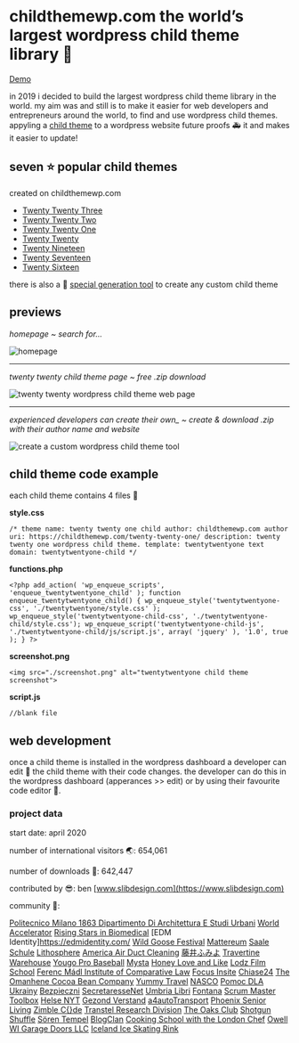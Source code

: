 # childthemewp.com the world’s largest wordpress child theme library 🧸

[Demo](https://childthemewp.com/)

in 2019 i decided to build the largest wordpress child theme library in the world. my aim was and still is to make it easier for web developers and entrepreneurs around the world, to find and use wordpress child themes. appyling a [child theme](https://developer.wordpress.org/themes/advanced-topics/child-themes/) to a wordpress website future proofs 🚑 it and makes it easier to update!

## seven ⭐ popular child themes

created on childthemewp.com

* [Twenty Twenty Three](https://github.com/slibdesign/ChildThemeWP/tree/main/twentytwentythree-child)
* [Twenty Twenty Two](https://github.com/slibdesign/ChildThemeWP/tree/main/twentytwentytwo-child)
* [Twenty Twenty One](https://github.com/slibdesign/ChildThemeWP/tree/main/twentytwentyone-child)
* [Twenty Twenty](https://github.com/slibdesign/ChildThemeWP/tree/main/twentytwenty-child)
* [Twenty Nineteen](https://github.com/slibdesign/ChildThemeWP/tree/main/twentynineteen-child)
* [Twenty Seventeen](https://github.com/slibdesign/ChildThemeWP/tree/main/twentyseventeen-child)
* [Twenty Sixteen](https://github.com/slibdesign/ChildThemeWP/tree/main/twentysixteen-child)

there is also a 💎 [special generation tool](https://childthemewp.com/create-custom-child-theme/) to create any custom child theme

## previews

*homepage ~ search for...*

![homepage](https://childthemewp.com/wp-content/uploads/homepage.png "homepage")

---
*twenty twenty child theme page ~ free .zip download*

![twenty twenty wordpress child theme web page](https://childthemewp.com/wp-content/uploads/twentytwenty-child.png "twenty twenty child theme")

---
*experienced developers can create their own_ ~ create & download .zip with their author name and website*

![create a custom wordpress child theme tool](https://childthemewp.com/wp-content/uploads/custom-tool.png "custom tool")

## child theme code example

each child theme contains 4 files 📁

**style.css**

`/*
theme name: twenty twenty one child
author: childthemewp.com
author uri: https://childthemewp.com/twenty-twenty-one/
description: twenty twenty one wordpress child theme.
template: twentytwentyone
text domain: twentytwentyone-child
*/`

**functions.php**

`<?php
add_action( 'wp_enqueue_scripts', 'enqueue_twentytwentyone_child' );
function enqueue_twentytwentyone_child()
{
      wp_enqueue_style('twentytwentyone-css', './twentytwentyone/style.css' );
      wp_enqueue_style('twentytwentyone-child-css', './twentytwentyone-child/style.css');
      wp_enqueue_script('twentytwentyone-child-js', './twentytwentyone-child/js/script.js', array( 'jquery' ), '1.0', true );
}
?>`

**screenshot.png**

`<img src="./screenshot.png" alt="twentytwentyone child theme screenshot">`

**script.js**

`//blank file`

## web development

once a child theme is installed in the wordpress dashboard a developer can edit 🏀 the child theme with their code changes. the developer can do this in the wordpress dashboard (apperances >> edit) or by using their favourite code editor 🍿.

### project data

start date: april 2020

number of international visitors 🌏: 654,061

number of downloads 🚀: 642,447

contributed by 😎: ben [www.slibdesign.com](https://www.slibdesign.com)

community 💛: 

[Politecnico Milano 1863 Dipartimento Di Architettura E Studi Urbani](https://www.dastu.polimi.it/)
[World Accelerator](https://www.world.com/)
[Rising Stars in Biomedical](https://risingstarsbiomed.mit.edu/)
[EDM Identity]https://edmidentity.com/
[Wild Goose Festival](https://wildgoosefestival.org/)
[Mattereum](https://mattereum.com/)
[Saale Schule](https://www.saaleschule.de/)
[Lithosphere](https://lithosphere.network/)
[America Air Duct Cleaning](https://airductcleaningsa.com/)
[藤井ふみよ](https://kingkongkang.xsrv.jp/fumiyo-hanaenikki/)
[Travertine Warehouse](https://travertine-tiles-pavers.com.au/)
[Yougo Pro Baseball](https://yougoprobaseball.com/)
[Mysta](https://www.mysta.tv/)
[Honey Love and Like](https://honey-loveandlike.de/)
[Lodz Film School](https://bezpieczni.filmschool.lodz.pl/)
[Ferenc Mádl Institute of Comparative Law](https://mfi.gov.hu/en/)
[Focus Insite](https://focusinsite.com/)
[Chiase24](https://chiase24.com/)
[The Omanhene Cocoa Bean Company](https://www.omanhene.com/)
[Yummy Travel](https://yummytravel.de/)
[NASCO](https://nasco.com/)
[Pomoc DLA Ukrainy](https://ukraina.filmschool.lodz.pl/index.php/aktualnosci/)
[Bezpieczni](https://bezpieczni.filmschool.lodz.pl/aktualnosci/)
[SecretaresseNet](https://www.secretaressenet.nl/)
[Umbria Libri](http://www.umbrialibri.com/)
[Fontana](https://www.fontana.se/)
[Scrum Master Toolbox](https://scrum-master-toolbox.org/)
[Helse NYT](https://helsenyt.com/)
[Gezond Verstand](https://gezondverstand.eu/)
[a4autoTransport](https://a4autotransport.com/)
[Phoenix Senior Living](https://www.phoenixsrliving.com/)
[Zimble C{}de](https://zimblecode.com/)
[Transtel Research Division](https://transtel.rg.telkomuniversity.ac.id/)
[The Oaks Club](https://theoaksclub.com/)
[Shotgun Shuffle](http://shotgunshuffle.com/)
[Sören Tempel](https://soerentempel.de/)
[BlogClan](https://blogclan.katecary.co.uk/)
[Cooking School with the London Chef](https://thelondonchef.com/)
[Owell](https://www.owell.co.jp/)
[WI Garage Doors LLC](https://wigaragedoorsrepair.com/)
[Iceland Ice Skating Rink](https://valleyskating.com/)










